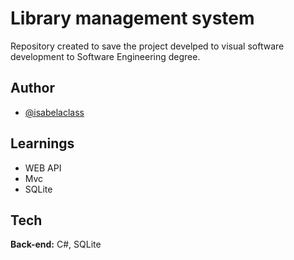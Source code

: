 # Library management system
Repository created to save the project develped to visual software development to Software Engineering degree.

## Author

- [@isabelaclass](https://github.com/isabelaclass)


## Learnings

- WEB API
- Mvc
- SQLite
  
## Tech

**Back-end:** C#, SQLite
